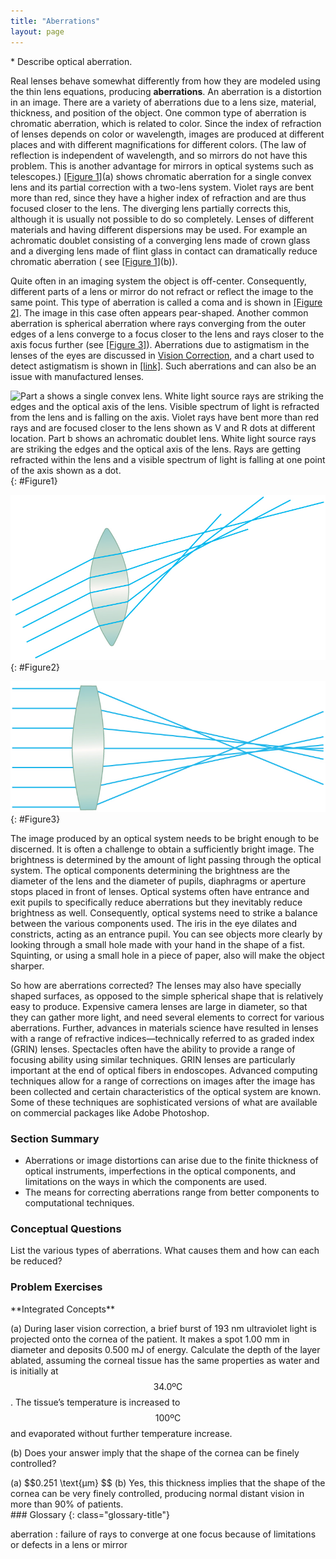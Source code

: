 ```yaml
---
title: "Aberrations"
layout: page
---
```


<div class="abstract" markdown="1">
* Describe optical aberration.
</div>

Real lenses behave somewhat differently from how they are modeled using the thin
lens equations, producing **aberrations**. An aberration is a distortion in an
image. There are a variety of aberrations due to a lens size, material,
thickness, and position of the object. One common type of aberration is
chromatic aberration, which is related to color. Since the index of refraction
of lenses depends on color or wavelength, images are produced at different
places and with different magnifications for different colors. (The law of
reflection is independent of wavelength, and so mirrors do not have this
problem. This is another advantage for mirrors in optical systems such as
telescopes.) [[Figure 1]](#Figure1)(a) shows chromatic aberration for a single
convex lens and its partial correction with a two-lens system. Violet rays are
bent more than red, since they have a higher index of refraction and are thus
focused closer to the lens. The diverging lens partially corrects this, although
it is usually not possible to do so completely. Lenses of different materials
and having different dispersions may be used. For example an achromatic doublet
consisting of a converging lens made of crown glass and a diverging lens made of
flint glass in contact can dramatically reduce chromatic aberration (
see [[Figure 1]](#Figure1)(b)).

Quite often in an imaging system the object is off-center. Consequently,
different parts of a lens or mirror do not refract or reflect the image to the
same point. This type of aberration is called a coma and is shown
in [[Figure 2]](#Figure2). The image in this case often appears pear-shaped.
Another common aberration is spherical aberration where rays converging from the
outer edges of a lens converge to a focus closer to the lens and rays closer to
the axis focus further (see [[Figure 3]](#Figure3)). Aberrations due to
astigmatism in the lenses of the eyes are discussed
in [Vision Correction](/m42484), and a chart used to detect astigmatism is shown
in [[link]](/m42484#import-auto-id2929041). Such aberrations and can also be an
issue with manufactured lenses.

![Part a shows a single convex lens. White light source rays are striking the edges and the optical axis of the lens. Visible spectrum of light is refracted from the lens and is falling on the axis. Violet rays have bent more than red rays and are focused closer to the lens shown as V and R dots at different location. Part b shows an achromatic doublet lens. White light source rays are striking the edges and the optical axis of the lens. Rays are getting refracted within the lens and a visible spectrum of light is falling at one point of the axis shown as a dot.](../resources/Figure_27_06_01.jpg "(a) Chromatic aberration is caused by the dependence of a lens&#x2019;s index of refraction on color (wavelength). The lens is more powerful for violet (V) than for red (R), producing images with different locations and magnifications. (b) Multiple-lens systems can partially correct chromatic aberrations, but they may require lenses of different materials and add to the expense of optical systems such as cameras.")
{: #Figure1}

![The image shows a biconvex lens. Rays originating from points not on the optical axis are striking the lens. Pairs of the rays converge at different focus points, but there is no one point where all rays converge.](../resources/Figure_27_06_02.jpg "A coma is an aberration caused by an object that is off-center, often resulting in a pear-shaped image. The rays originate from points that are not on the optical axis and they do not converge at one common focal point.")
{: #Figure2}

![The image shows a spherical converging lens. Light rays are hitting the lens and converging at different points. These focus positions are dependent on which zone of the lens the light hits.](../resources/Figure_27_06_03.jpg "Spherical aberration is caused by rays focusing at different distances from the lens.")
{: #Figure3}

The image produced by an optical system needs to be bright enough to be
discerned. It is often a challenge to obtain a sufficiently bright image. The
brightness is determined by the amount of light passing through the optical
system. The optical components determining the brightness are the diameter of
the lens and the diameter of pupils, diaphragms or aperture stops placed in
front of lenses. Optical systems often have entrance and exit pupils to
specifically reduce aberrations but they inevitably reduce brightness as well.
Consequently, optical systems need to strike a balance between the various
components used. The iris in the eye dilates and constricts, acting as an
entrance pupil. You can see objects more clearly by looking through a small hole
made with your hand in the shape of a fist. Squinting, or using a small hole in
a piece of paper, also will make the object sharper.

So how are aberrations corrected? The lenses may also have specially shaped
surfaces, as opposed to the simple spherical shape that is relatively easy to
produce. Expensive camera lenses are large in diameter, so that they can gather
more light, and need several elements to correct for various aberrations.
Further, advances in materials science have resulted in lenses with a range of
refractive indices—technically referred to as graded index (GRIN) lenses.
Spectacles often have the ability to provide a range of focusing ability using
similar techniques. GRIN lenses are particularly important at the end of optical
fibers in endoscopes. Advanced computing techniques allow for a range of
corrections on images after the image has been collected and certain
characteristics of the optical system are known. Some of these techniques are
sophisticated versions of what are available on commercial packages like Adobe
Photoshop.

### Section Summary

* Aberrations or image distortions can arise due to the finite thickness of
  optical instruments, imperfections in the optical components, and limitations
  on the ways in which the components are used.
* The means for correcting aberrations range from better components to
  computational techniques.

### Conceptual Questions

<div class="exercise" data-element-type="conceptual-questions">
<div class="problem" markdown="1">
List the various types of aberrations. What causes them and how can each be reduced?

</div>
</div>

### Problem Exercises

<div class="exercise" data-element-type="problems-exercises">
<div class="problem" markdown="1">
**Integrated Concepts**

(a) During laser vision correction, a brief burst of 193 nm ultraviolet light is
projected onto the cornea of the patient. It makes a spot 1.00 mm in diameter
and deposits 0.500 mJ of energy. Calculate the depth of the layer ablated,
assuming the corneal tissue has the same properties as water and is initially at
$$34.0 \text{ºC} $$ . The tissue’s temperature is increased to $$100 \text{ºC}
$$ and evaporated without further temperature increase.

(b) Does your answer imply that the shape of the cornea can be finely
controlled?

</div>
<div class="solution" data-element-type="problems-exercises" markdown="1">
(a)  $$0.251 \text{μm} $$
(b) Yes, this thickness implies that the shape of the cornea can be very finely controlled, producing normal distant vision in more than 90% of patients.

</div>
</div>

<div class="glossary" markdown="1">
### Glossary
{: class="glossary-title"}

aberration
: failure of rays to converge at one focus because of limitations or defects in
a lens or mirror 

</div>
